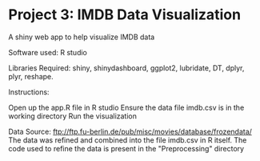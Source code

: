 # Project 3: IMDB Data Visualization
A shiny web app to help visualize IMDB data

Software used: R studio

Libraries Required: shiny, shinydashboard, ggplot2, lubridate, DT, dplyr, plyr, reshape.

Instructions:

Open up the app.R file in R studio
Ensure the data file imdb.csv is in the working directory
Run the visualization

Data Source: ftp://ftp.fu-berlin.de/pub/misc/movies/database/frozendata/
The data was refined and combined into the file imdb.csv in R itself. The code used to refine the data is present in the "Preprocessing" directory
